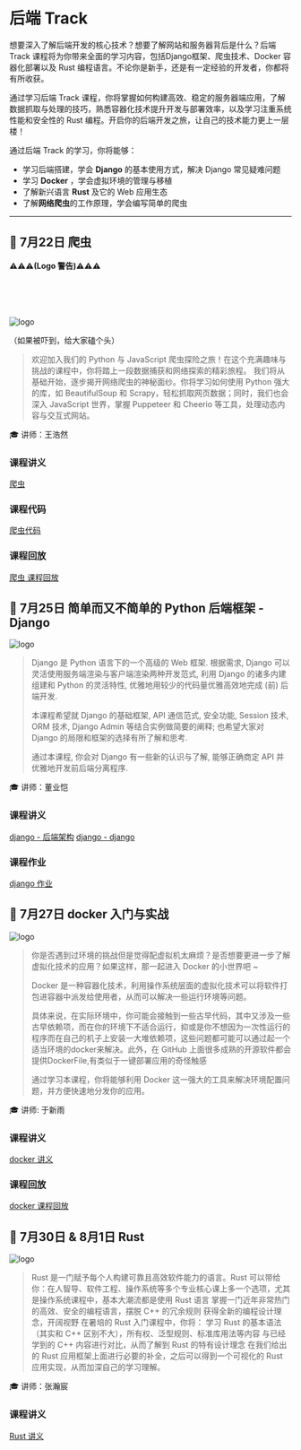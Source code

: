 # 后端 Track

想要深入了解后端开发的核心技术？想要了解网站和服务器背后是什么？后端 Track 课程将为你带来全面的学习内容，包括Django框架、爬虫技术、Docker 容器化部署以及 Rust 编程语言。不论你是新手，还是有一定经验的开发者，你都将有所收获。

通过学习后端 Track 课程，你将掌握如何构建高效、稳定的服务器端应用，了解数据抓取与处理的技巧，熟悉容器化技术提升开发与部署效率，以及学习注重系统性能和安全性的 Rust 编程。开启你的后端开发之旅，让自己的技术能力更上一层楼！

通过后端 Track 的学习，你将能够：

- 学习后端搭建，学会 **Django** 的基本使用方式，解决 Django 常见疑难问题
- 学习 **Docker** ，学会虚拟环境的管理与移植
- 了解新兴语言 **Rust** 及它的 Web 应用生态
- 了解**网络爬虫**的工作原理，学会编写简单的爬虫



---

## 🐞 7月22日 爬虫

**⚠️⚠️⚠️(Logo 警告)⚠️⚠️⚠️**
<br>
<br>
<br>
<br>
<br>

![logo](../images/logo/爬虫.jpg)

（如果被吓到，给大家磕个头）

> 欢迎加入我们的 Python 与 JavaScript 爬虫探险之旅！在这个充满趣味与挑战的课程中，你将踏上一段数据捕获和网络探索的精彩旅程。 我们将从基础开始，逐步揭开网络爬虫的神秘面纱。你将学习如何使用 Python 强大的库，如 BeautifulSoup 和 Scrapy，轻松抓取网页数据；同时，我们也会深入 JavaScript 世界，掌握 Puppeteer 和 Cheerio 等工具，处理动态内容与交互式网站。

🎓 讲师：王浩然

### 课程讲义
[爬虫](https://summer24.net9.org/backend/crawler/slide.pdf)

### 课程代码
[爬虫代码](https://github.com/UbeCc/sast-2024-crawler)

### 课程回放
[爬虫 课程回放](https://www.bilibili.com/video/BV1cb421J7u9/?share_source=copy_web&vd_source=a80492aa87f464b5346dca18c3a9e9b3)

## 🎸 7月25日 简单而又不简单的 Python 后端框架 - Django

![logo](../images/logo/django.png)

>Django 是 Python 语言下的一个高级的 Web 框架. 根据需求, Django 可以灵活使用服务端渲染与客户端渲染两种开发范式, 利用 Django 的诸多内建组建和 Python 的灵活特性, 优雅地用较少的代码量优雅高效地完成 (前) 后端开发.
>
>本课程希望就 Django 的基础框架, API 通信范式, 安全功能, Session 技术, ORM 技术, Django Admin 等结合实例做简要的阐释; 也希望大家对 Django 的局限和框架的选择有所了解和思考.
>
>通过本课程, 你会对 Django 有一些新的认识与了解, 能够正确商定 API 并优雅地开发前后端分离程序.

🎓 讲师：董业恺

### 课程讲义
[django - 后端架构](https://summer24.net9.org/backend/django/backend/)
[django - django](https://summer24.net9.org/backend/django/django/)

### 课程作业
[django 作业](https://github.com/sast-summer-training-2024/sast2024-django-hw)

## 🐋 7月27日 docker 入门与实战

![logo](../images/logo/Docker.jpg)

>你是否遇到过环境的挑战但是觉得配虚拟机太麻烦？是否想要更进一步了解虚拟化技术的应用？如果这样，那一起进入 Docker 的小世界吧 ~
>
>Docker 是一种容器化技术，利用操作系统层面的虚拟化技术可以将软件打包进容器中派发给使用者，从而可以解决一些运行环境等问题。
>
>具体来说，在实际环境中，你可能会接触到一些古早代码，其中又涉及一些古早依赖项，而在你的环境下不适合运行，抑或是你不想因为一次性运行的程序而在自己的机子上安装一大堆依赖项，这些问题都可能可以通过起一个适当环境的docker来解决。此外，在 GitHub 上面很多成熟的开源软件都会提供DockerFile,有类似于一键部署应用的奇怪触感
>
>通过学习本课程，你将能够利用 Docker 这一强大的工具来解决环境配置问题，并方便快速地分发你的应用。

🎓 讲师: 于新雨

### 课程讲义
[docker 讲义](https://summer24.net9.org/backend/docker/handout/)

### 课程回放
[docker 课程回放](https://www.bilibili.com/video/BV1qS411w7Dt/?share_source=copy_web&vd_source=5f41358f46c6dc60e03c3ff6ca5a8520)

## 🦀 7月30日 & 8月1日 Rust

![logo](../images/logo/Rust.png)

>Rust 是一门赋予每个人构建可靠且高效软件能力的语言。Rust 可以带给你：在人智导、软件工程、操作系统等多个专业核心课上多一个选项，尤其是操作系统课程中，基本大潮流都是使用 Rust 语言 掌握一门近年非常热门的高效、安全的编程语言，摆脱 C++ 的冗余规则 获得全新的编程设计理念，开阔视野 在暑培的 Rust 入门课程中，你将： 学习 Rust 的基本语法（其实和 C++ 区别不大），所有权、泛型规则、标准库用法等内容 与已经学到的 C++ 内容进行对比，从而了解到 Rust 的特有设计理念 在我们给出的 Rust 应用框架上面进行必要的补全，之后可以得到一个可视化的 Rust 应用实现，从而加深自己的学习理解。

🎓 讲师：张瀚宸

### 课程讲义
[Rust 讲义](https://summer24.net9.org/backend/rust/handout/)


